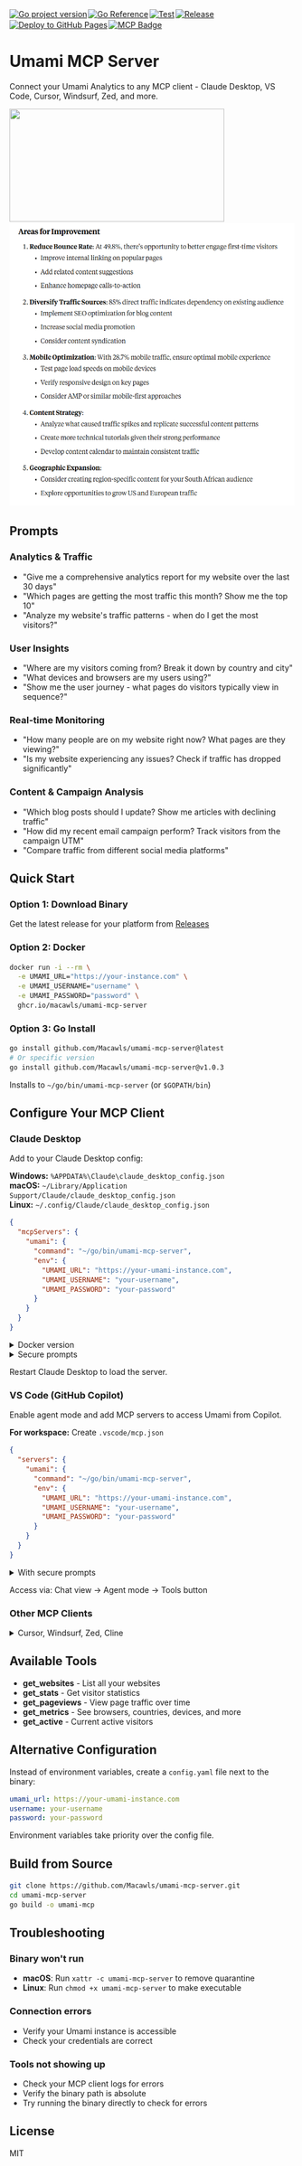 <div style="display: flex; flex-wrap: wrap; gap: 2px">

  <a href="https://badge.fury.io/go/github.com%2FMacawls%2Fumami-mcp-server">
    <img src="https://badge.fury.io/go/github.com%2Fmacawls%2Fumami-mcp-server.svg" alt="Go project version" />
  </a>

  <a href="https://pkg.go.dev/github.com/Macawls/umami-mcp-server">
    <img src="https://pkg.go.dev/badge/github.com/Macawls/umami-mcp-server.svg" alt="Go Reference" />
  </a>

  <a href="https://github.com/Macawls/umami-mcp-server/actions/workflows/test.yml">
    <img src="https://github.com/Macawls/umami-mcp-server/actions/workflows/test.yml/badge.svg" alt="Test" />
  </a>

  <a href="https://github.com/Macawls/umami-mcp-server/actions/workflows/release.yml">
    <img src="https://github.com/Macawls/umami-mcp-server/actions/workflows/release.yml/badge.svg" alt="Release" />
  </a>

  <a href="https://github.com/Macawls/umami-mcp-server/actions/workflows/pages.yml">
    <img src="https://github.com/Macawls/umami-mcp-server/actions/workflows/pages.yml/badge.svg" alt="Deploy to GitHub Pages" />
  </a>

  <a href="https://lobehub.com/mcp/macawls-umami-mcp-server">
    <img src="https://lobehub.com/badge/mcp/macawls-umami-mcp-server?style=plastic" alt="MCP Badge" />
  </a>

</div>

# Umami MCP Server

Connect your Umami Analytics to any MCP client - Claude Desktop, VS Code, Cursor, Windsurf, Zed, and more.

<a href="https://glama.ai/mcp/servers/@Macawls/umami-mcp-server">
  <img width="380" height="200" src="https://glama.ai/mcp/servers/@Macawls/umami-mcp-server/badge" />
</a>

<img src=".github/workflows/insights.PNG" height="500">



## Prompts

### Analytics & Traffic

- "Give me a comprehensive analytics report for my website over the last 30 days"
- "Which pages are getting the most traffic this month? Show me the top 10"
- "Analyze my website's traffic patterns - when do I get the most visitors?"

### User Insights

- "Where are my visitors coming from? Break it down by country and city"
- "What devices and browsers are my users using?"
- "Show me the user journey - what pages do visitors typically view in sequence?"

### Real-time Monitoring

- "How many people are on my website right now? What pages are they viewing?"
- "Is my website experiencing any issues? Check if traffic has dropped significantly"

### Content & Campaign Analysis

- "Which blog posts should I update? Show me articles with declining traffic"
- "How did my recent email campaign perform? Track visitors from the campaign UTM"
- "Compare traffic from different social media platforms"

## Quick Start

### Option 1: Download Binary

Get the latest release for your platform from [Releases](https://github.com/Macawls/umami-mcp-server/releases)

### Option 2: Docker

```bash
docker run -i --rm \
  -e UMAMI_URL="https://your-instance.com" \
  -e UMAMI_USERNAME="username" \
  -e UMAMI_PASSWORD="password" \
  ghcr.io/macawls/umami-mcp-server
```

### Option 3: Go Install

```bash
go install github.com/Macawls/umami-mcp-server@latest
# Or specific version
go install github.com/Macawls/umami-mcp-server@v1.0.3
```

Installs to `~/go/bin/umami-mcp-server` (or `$GOPATH/bin`)

## Configure Your MCP Client

### Claude Desktop

Add to your Claude Desktop config:

**Windows:** `%APPDATA%\Claude\claude_desktop_config.json`  
**macOS:** `~/Library/Application Support/Claude/claude_desktop_config.json`  
**Linux:** `~/.config/Claude/claude_desktop_config.json`

```json
{
  "mcpServers": {
    "umami": {
      "command": "~/go/bin/umami-mcp-server",
      "env": {
        "UMAMI_URL": "https://your-umami-instance.com",
        "UMAMI_USERNAME": "your-username",
        "UMAMI_PASSWORD": "your-password"
      }
    }
  }
}
```

<details>
<summary>Docker version</summary>

```json
{
  "mcpServers": {
    "umami": {
      "command": "docker",
      "args": [
        "run",
        "-i",
        "--rm",
        "-e",
        "UMAMI_URL",
        "-e",
        "UMAMI_USERNAME",
        "-e",
        "UMAMI_PASSWORD",
        "ghcr.io/macawls/umami-mcp-server"
      ],
      "env": {
        "UMAMI_URL": "https://your-umami-instance.com",
        "UMAMI_USERNAME": "your-username",
        "UMAMI_PASSWORD": "your-password"
      }
    }
  }
}
```

</details>

<details>
<summary>Secure prompts</summary>

```json
{
  "mcpServers": {
    "umami": {
      "command": "~/go/bin/umami-mcp-server",
      "env": {
        "UMAMI_URL": "${input:umami_url}",
        "UMAMI_USERNAME": "${input:umami_username}",
        "UMAMI_PASSWORD": "${input:umami_password}"
      }
    }
  },
  "inputs": [
    {
      "type": "promptString",
      "id": "umami_url",
      "description": "Umami instance URL"
    },
    {
      "type": "promptString",
      "id": "umami_username",
      "description": "Umami username"
    },
    {
      "type": "promptString",
      "id": "umami_password",
      "description": "Umami password",
      "password": true
    }
  ]
}
```

</details>

Restart Claude Desktop to load the server.

### VS Code (GitHub Copilot)

Enable agent mode and add MCP servers to access Umami from Copilot.

**For workspace:** Create `.vscode/mcp.json`

```json
{
  "servers": {
    "umami": {
      "command": "~/go/bin/umami-mcp-server",
      "env": {
        "UMAMI_URL": "https://your-umami-instance.com",
        "UMAMI_USERNAME": "your-username",
        "UMAMI_PASSWORD": "your-password"
      }
    }
  }
}
```

<details>
<summary>With secure prompts</summary>

```json
{
  "inputs": [
    {
      "type": "promptString",
      "id": "umami_url",
      "description": "Umami instance URL"
    },
    {
      "type": "promptString",
      "id": "umami_username",
      "description": "Umami username"
    },
    {
      "type": "promptString",
      "id": "umami_password",
      "description": "Umami password",
      "password": true
    }
  ],
  "servers": {
    "umami": {
      "command": "~/go/bin/umami-mcp-server",
      "env": {
        "UMAMI_URL": "${input:umami_url}",
        "UMAMI_USERNAME": "${input:umami_username}",
        "UMAMI_PASSWORD": "${input:umami_password}"
      }
    }
  }
}
```

</details>

Access via: Chat view → Agent mode → Tools button

### Other MCP Clients

<details>
<summary>Cursor, Windsurf, Zed, Cline</summary>

**Cursor:** `Ctrl/Cmd + Shift + P` → "Cursor Settings" → MCP section

**Windsurf:** Settings → MCP Settings → Add MCP Server  
Config location: `%APPDATA%\windsurf\mcp_settings.json` (Windows)

**Zed:** Settings → `assistant.mcp_servers`

**Cline:** VS Code Settings → Extensions → Cline → MCP Servers

All use similar JSON format as above. Docker and secure prompts work the same way.

</details>

## Available Tools

- **get_websites** - List all your websites
- **get_stats** - Get visitor statistics
- **get_pageviews** - View page traffic over time
- **get_metrics** - See browsers, countries, devices, and more
- **get_active** - Current active visitors

## Alternative Configuration

Instead of environment variables, create a `config.yaml` file next to the binary:

```yaml
umami_url: https://your-umami-instance.com
username: your-username
password: your-password
```

Environment variables take priority over the config file.

## Build from Source

```bash
git clone https://github.com/Macawls/umami-mcp-server.git
cd umami-mcp-server
go build -o umami-mcp
```

## Troubleshooting

### Binary won't run

- **macOS**: Run `xattr -c umami-mcp-server` to remove quarantine
- **Linux**: Run `chmod +x umami-mcp-server` to make executable

### Connection errors

- Verify your Umami instance is accessible
- Check your credentials are correct

### Tools not showing up

- Check your MCP client logs for errors
- Verify the binary path is absolute
- Try running the binary directly to check for errors

## License

MIT

